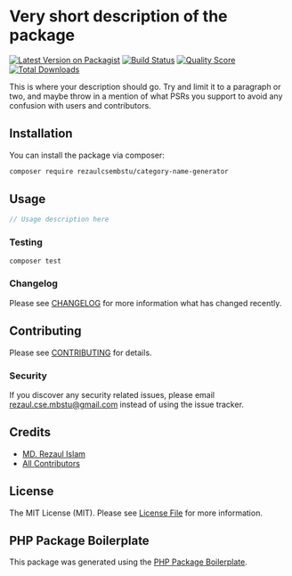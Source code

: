 # Very short description of the package

[![Latest Version on Packagist](https://img.shields.io/packagist/v/rezaulcsembstu/category-name-generator.svg?style=flat-square)](https://packagist.org/packages/rezaulcsembstu/category-name-generator)
[![Build Status](https://img.shields.io/travis/rezaulcsembstu/category-name-generator/master.svg?style=flat-square)](https://travis-ci.org/rezaulcsembstu/category-name-generator)
[![Quality Score](https://img.shields.io/scrutinizer/g/rezaulcsembstu/category-name-generator.svg?style=flat-square)](https://scrutinizer-ci.com/g/rezaulcsembstu/category-name-generator)
[![Total Downloads](https://img.shields.io/packagist/dt/rezaulcsembstu/category-name-generator.svg?style=flat-square)](https://packagist.org/packages/rezaulcsembstu/category-name-generator)

This is where your description should go. Try and limit it to a paragraph or two, and maybe throw in a mention of what PSRs you support to avoid any confusion with users and contributors.

## Installation

You can install the package via composer:

```bash
composer require rezaulcsembstu/category-name-generator
```

## Usage

``` php
// Usage description here
```

### Testing

``` bash
composer test
```

### Changelog

Please see [CHANGELOG](CHANGELOG.md) for more information what has changed recently.

## Contributing

Please see [CONTRIBUTING](CONTRIBUTING.md) for details.

### Security

If you discover any security related issues, please email rezaul.cse.mbstu@gmail.com instead of using the issue tracker.

## Credits

- [MD. Rezaul Islam](https://github.com/rezaulcsembstu)
- [All Contributors](../../contributors)

## License

The MIT License (MIT). Please see [License File](LICENSE.md) for more information.

## PHP Package Boilerplate

This package was generated using the [PHP Package Boilerplate](https://laravelpackageboilerplate.com).
